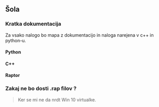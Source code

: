 ## Šola

### Kratka dokumentacija
Za vsako nalogo bo mapa z dokumentacijo in naloga narejena v c++ in python-u.
#### Python
#### C++
#### Raptor

### Zakaj ne bo dosti .rap filov ?
> Ker se mi ne da nrdt Win 10 virtualke.
